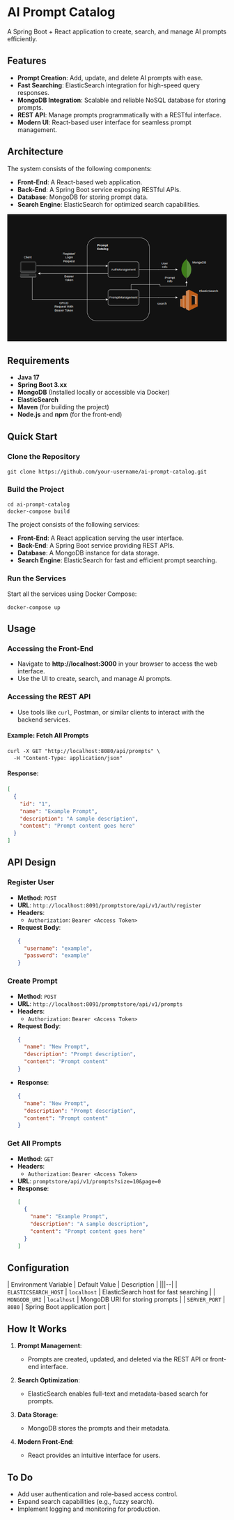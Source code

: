 # AI Prompt Catalog
A Spring Boot + React application to create, search, and manage AI prompts efficiently.



## Features

- **Prompt Creation**: Add, update, and delete AI prompts with ease.
- **Fast Searching**: ElasticSearch integration for high-speed query responses.
- **MongoDB Integration**: Scalable and reliable NoSQL database for storing prompts.
- **REST API**: Manage prompts programmatically with a RESTful interface.
- **Modern UI**: React-based user interface for seamless prompt management.



## Architecture
The system consists of the following components:
- **Front-End**: A React-based web application.
- **Back-End**: A Spring Boot service exposing RESTful APIs.
- **Database**: MongoDB for storing prompt data.
- **Search Engine**: ElasticSearch for optimized search capabilities.

![Architecture Diagram](artifacts/architecture.png)



## Requirements

- **Java 17**
- **Spring Boot 3.xx**
- **MongoDB** (Installed locally or accessible via Docker)
- **ElasticSearch**
- **Maven** (for building the project)
- **Node.js** and **npm** (for the front-end)



## Quick Start

### Clone the Repository

```
git clone https://github.com/your-username/ai-prompt-catalog.git
```

### Build the Project

```
cd ai-prompt-catalog
docker-compose build
```

The project consists of the following services:
- **Front-End**: A React application serving the user interface.
- **Back-End**: A Spring Boot service providing REST APIs.
- **Database**: A MongoDB instance for data storage.
- **Search Engine**: ElasticSearch for fast and efficient prompt searching.



### Run the Services

Start all the services using Docker Compose:

```
docker-compose up
```



## Usage

### Accessing the Front-End
- Navigate to **http://localhost:3000** in your browser to access the web interface.
- Use the UI to create, search, and manage AI prompts.

### Accessing the REST API
- Use tools like `curl`, Postman, or similar clients to interact with the backend services.

#### Example: Fetch All Prompts
```
curl -X GET "http://localhost:8080/api/prompts" \
  -H "Content-Type: application/json"
```

#### Response:
```json
[
  {
    "id": "1",
    "name": "Example Prompt",
    "description": "A sample description",
    "content": "Prompt content goes here"
  }
]
```



## API Design
### **Register User**
- **Method**: `POST`
- **URL**: `http://localhost:8091/promptstore/api/v1/auth/register`
- **Headers**:
  - `Authorization`: `Bearer <Access Token>`
- **Request Body**:
  ```json
  {
    "username": "example",
    "password": "example"
  }
  
### **Create Prompt**
- **Method**: `POST`
- **URL**: `http://localhost:8091/promptstore/api/v1/prompts`
- **Headers**:
  - `Authorization`: `Bearer <Access Token>`
- **Request Body**:
  ```json
  {
    "name": "New Prompt",
    "description": "Prompt description",
    "content": "Prompt content"
  }
  ```
- **Response**:
  ```json
  {
    "name": "New Prompt",
    "description": "Prompt description",
    "content": "Prompt content"
  }
  ```

### **Get All Prompts**
- **Method**: `GET`
- **Headers**:
  - `Authorization`: `Bearer <Access Token>`
- **URL**: `promptstore/api/v1/prompts?size=10&page=0`
- **Response**:
  ```json
  [
    {
      "name": "Example Prompt",
      "description": "A sample description",
      "content": "Prompt content goes here"
    }
  ]
  ```



## Configuration

| Environment Variable      | Default Value | Description                                   |
|||--|
| `ELASTICSEARCH_HOST`      | `localhost`   | ElasticSearch host for fast searching         |
| `MONGODB_URI`             | `localhost`   | MongoDB URI for storing prompts               |
| `SERVER_PORT`             | `8080`        | Spring Boot application port                  |



## How It Works

1. **Prompt Management**:  
   - Prompts are created, updated, and deleted via the REST API or front-end interface.
   
2. **Search Optimization**:  
   - ElasticSearch enables full-text and metadata-based search for prompts.

3. **Data Storage**:  
   - MongoDB stores the prompts and their metadata.

4. **Modern Front-End**:  
   - React provides an intuitive interface for users.



## To Do

- Add user authentication and role-based access control.
- Expand search capabilities (e.g., fuzzy search).
- Implement logging and monitoring for production.
